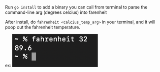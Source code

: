 Run `go install` to add a binary you can call from terminal to parse the command-line arg (degrees celcius) into farenheit

After install, do `fahrenheit <calcius_temp_arg>` in your terminal, and it will poop out the fahrenheit temperature.

ex:
![usage screenshot](./fahrenheit.png) 
